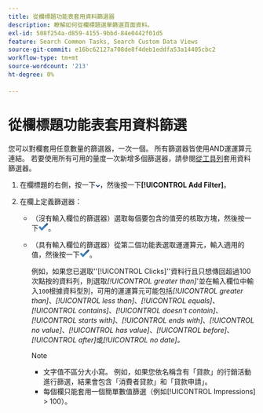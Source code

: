 ```yaml
---
title: 從欄標題功能表套用資料篩選器
description: 瞭解如何從欄標題選單篩選頁面資料。
exl-id: 508f254a-d859-4155-9bbd-84e0442f01d5
feature: Search Common Tasks, Search Custom Data Views
source-git-commit: e16bc62127a708de8f4deb1eddfa53a14405cbc2
workflow-type: tm+mt
source-wordcount: '213'
ht-degree: 0%

---
```


# 從欄標題功能表套用資料篩選

您可以對欄套用任意數量的篩選器，一次一個。 所有篩選器皆使用AND運運算元連結。 若要使用所有可用的量度一次新增多個篩選器，請參閱[從工具列](column-filter-apply-from-toolbar.md)套用資料篩選器。

1. 在欄標題的右側，按一下![向下箭頭](/help/search-social-commerce/assets/arrow-down-dropdown.png "向下箭頭")，然後按一下&#x200B;**[!UICONTROL Add Filter]**。

1. 在欄上定義篩選器：

   * （沒有輸入欄位的篩選器）選取每個要包含的值旁的核取方塊，然後按一下![更新篩選器](/help/search-social-commerce/assets/select.png "更新篩選器")。

   * （具有輸入欄位的篩選器）從第二個功能表選取運運算元，輸入適用的值，然後按一下![更新篩選器](/help/search-social-commerce/assets/select.png "更新篩選器")。

     例如，如果您已選取&#39;&#39;[!UICONTROL Clicks]&#39;&#39;資料行且只想傳回超過100次點按的資料列，則選取&#x200B;*[!UICONTROL greater than]*&#39;並在輸入欄位中輸入`100`根據資料型別，可用的運運算元可能包括&#x200B;*[!UICONTROL greater than]*、*[!UICONTROL less than]*、*[!UICONTROL equals]*、*[!UICONTROL contains]*、*[!UICONTROL doesn't contain]*、*[!UICONTROL starts with]*、*[!UICONTROL ends with]*、*[!UICONTROL no value]*、*[!UICONTROL has value]*、*[!UICONTROL before]*、*[!UICONTROL after]*&#x200B;或&#x200B;*[!UICONTROL no date]。*

     >[!NOTE]
     >
     >* 文字值不區分大小寫。 例如，如果您依名稱含有「貸款」的行銷活動進行篩選，結果會包含「消費者貸款」和「貸款申請」。
     >* 每個欄只能套用一個簡單數值篩選（例如[!UICONTROL Impressions] \> 100）。
